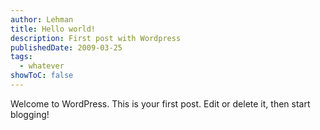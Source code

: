 ```yaml
---
author: Lehman
title: Hello world!
description: First post with Wordpress
publishedDate: 2009-03-25
tags:
  - whatever
showToC: false
---
```


Welcome to WordPress. This is your first post. Edit or delete it, then start blogging!
